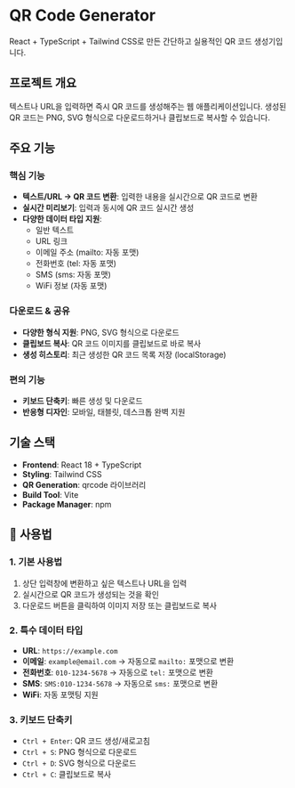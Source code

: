 # QR Code Generator

React + TypeScript + Tailwind CSS로 만든 간단하고 실용적인 QR 코드 생성기입니다.

## 프로젝트 개요

텍스트나 URL을 입력하면 즉시 QR 코드를 생성해주는 웹 애플리케이션입니다. 생성된 QR 코드는 PNG, SVG 형식으로 다운로드하거나 클립보드로 복사할 수 있습니다.

## 주요 기능

### 핵심 기능
- **텍스트/URL → QR 코드 변환**: 입력한 내용을 실시간으로 QR 코드로 변환
- **실시간 미리보기**: 입력과 동시에 QR 코드 실시간 생성
- **다양한 데이터 타입 지원**: 
  - 일반 텍스트
  - URL 링크
  - 이메일 주소 (mailto: 자동 포맷)
  - 전화번호 (tel: 자동 포맷)
  - SMS (sms: 자동 포맷)
  - WiFi 정보 (자동 포맷)

### 다운로드 & 공유
- **다양한 형식 지원**: PNG, SVG 형식으로 다운로드
- **클립보드 복사**: QR 코드 이미지를 클립보드로 바로 복사
- **생성 히스토리**: 최근 생성한 QR 코드 목록 저장 (localStorage)

### 편의 기능
- **키보드 단축키**: 빠른 생성 및 다운로드
- **반응형 디자인**: 모바일, 태블릿, 데스크톱 완벽 지원

## 기술 스택

- **Frontend**: React 18 + TypeScript
- **Styling**: Tailwind CSS
- **QR Generation**: qrcode 라이브러리
- **Build Tool**: Vite
- **Package Manager**: npm

## 📖 사용법

### 1. 기본 사용법
1. 상단 입력창에 변환하고 싶은 텍스트나 URL을 입력
2. 실시간으로 QR 코드가 생성되는 것을 확인
3. 다운로드 버튼을 클릭하여 이미지 저장 또는 클립보드로 복사

### 2. 특수 데이터 타입
- **URL**: `https://example.com`
- **이메일**: `example@email.com` → 자동으로 `mailto:` 포맷으로 변환
- **전화번호**: `010-1234-5678` → 자동으로 `tel:` 포맷으로 변환
- **SMS**: `SMS:010-1234-5678` → 자동으로 `sms:` 포맷으로 변환
- **WiFi**: 자동 포맷팅 지원

### 3. 키보드 단축키
- `Ctrl + Enter`: QR 코드 생성/새로고침
- `Ctrl + S`: PNG 형식으로 다운로드
- `Ctrl + D`: SVG 형식으로 다운로드
- `Ctrl + C`: 클립보드로 복사